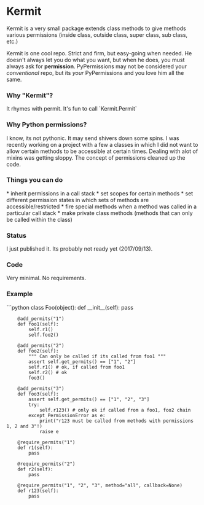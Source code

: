 <h1> Kermit </h1>

Kermit is a very small package extends class methods to give methods various permissions (inside class, outside class, super class, sub class, etc.)

Kermit is one cool repo. Strict and firm, but easy-going when needed. He doesn't always let you
do what you want, but when he does, you must always ask for **permission**. PyPermissions may not be considered
your *conventional* repo, but its *your* PyPermissions and you love him all the same.

<h3> Why "Kermit"? </h3>
It rhymes with permit. It's fun to call `Kermit.Permit`

<h3> Why Python permissions? </h3>
I know, its not pythonic. It may send shivers down some spins. I was recently working on a project with a few a classes in which I did not want to allow certain methods to be accessible at certain times. Dealing with alot of mixins was getting sloppy. The concept of permissions cleaned up the code.

<h3> Things you can do </h3>
* inherit permissions in a call stack
* set scopes for certain methods
* set different permission states in which sets of methods are accessible/restricted
* fire special methods when a method was called in a particular call stack
* make private class methods (methods that can only be called within the class)

<h3> Status </h3>
I just published it. Its probably not ready yet (2017/09/13).

<h3> Code </h3>
Very minimal. No requirements.

<h3> Example </h3>
```python
    class Foo(object):
        def __init__(self):
            pass

        @add_permits("1")
        def foo1(self):
            self.r1()
            self.foo2()

        @add_permits("2")
        def foo2(self):
            """ Can only be called if its called from foo1 """
            assert self.get_permits() == ["1", "2"]
            self.r1() # ok, if called from foo1
            self.r2() # ok
            foo3()

        @add_permits("3")
        def foo3(self):
            assert self.get_permits() == ["1", "2", "3"]
            try:
                self.r123() # only ok if called from a foo1, foo2 chain
            except PermissionError as e:
                print("r123 must be called from methods with permissions 1, 2 and 3"!)
                raise e

        @require_permits("1")
        def r1(self):
            pass

        @require_permits("2")
        def r2(self):
            pass

        @require_permits("1", "2", "3", method="all", callback=None)
        def r123(self):
            pass
```
